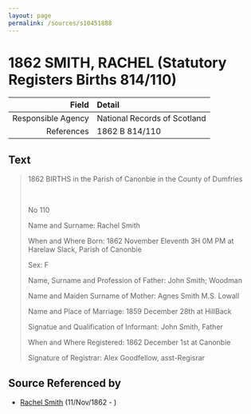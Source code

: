 ```yaml
---
layout: page
permalink: /sources/s10451888
---
```


# 1862 SMITH, RACHEL (Statutory Registers Births 814/110)

Field | Detail
---:|:---
Responsible Agency | National Records of Scotland
References | 1862 B 814/110

## Text

> 1862 BIRTHS in the Parish of Canonbie in the County of Dumfries
>
> <br/>
>
> No 110
>
> Name and Surname: Rachel Smith
>
> When and Where Born: 1862 November Eleventh 3H 0M PM at Harelaw Slack, Parish of Canonbie
>
> Sex: F
>
> Name, Surname and Profession of Father: John Smith; Woodman
>
> Name and Maiden Surname of Mother: Agnes Smith M.S. Lowall
>
> Name and Place of Marriage: 1859 December 28th at HillBack
>
> Signatue and Qualification of Informant: John Smith, Father
>
> When and Where Registered: 1862 December 1st at Canonbie
>
> Signature of Registrar: Alex Goodfellow, asst-Regisrar
>

## Source Referenced by

* [Rachel Smith](../people/@58377523@-rachel-smith-b1862-11-11-d.md) (11/Nov/1862 - )
